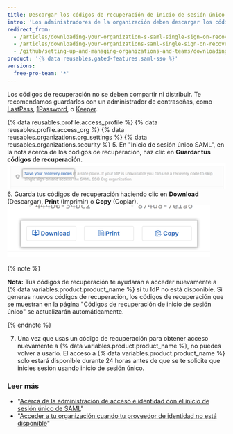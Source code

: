 ```yaml
---
title: Descargar los códigos de recuperación de inicio de sesión único SAML de tu organización
intro: 'Los administradores de la organización deben descargar los códigos de recuperación de inicio de sesión único SAML de la organización para asegurarse de poder acceder a {% data variables.product.product_name %} aun cuando el proveedor de identidad no se encuentre disponible para la organización.'
redirect_from:
  - /articles/downloading-your-organization-s-saml-single-sign-on-recovery-codes
  - /articles/downloading-your-organizations-saml-single-sign-on-recovery-codes
  - /github/setting-up-and-managing-organizations-and-teams/downloading-your-organizations-saml-single-sign-on-recovery-codes
product: '{% data reusables.gated-features.saml-sso %}'
versions:
  free-pro-team: '*'
---
```

Los códigos de recuperación no se deben compartir ni distribuir. Te recomendamos guardarlos con un administrador de contraseñas, como [LastPass](https://lastpass.com/), [1Password](https://1password.com/), o [Keeper](https://keepersecurity.com/).

{% data reusables.profile.access_profile %}
{% data reusables.profile.access_org %}
{% data reusables.organizations.org_settings %}
{% data reusables.organizations.security %}
5. En "Inicio de sesión único SAML", en la nota acerca de los códigos de recuperación, haz clic en **Guardar tus códigos de recuperación**. ![Enlace para ver y guardar tus códigos de recuperación](/assets/images/help/saml/saml_recovery_codes.png)
6. Guarda tus códigos de recuperación haciendo clic en **Download** (Descargar), **Print** (Imprimir) o **Copy** (Copiar). ![Botones para descargar, imprimir o copiar tus códigos de recuperación](/assets/images/help/saml/saml_recovery_code_options.png)

  {% note %}

  **Nota:** Tus códigos de recuperación te ayudarán a acceder nuevamente a {% data variables.product.product_name %} si tu IdP no está disponible. Si generas nuevos códigos de recuperación, los códigos de recuperación que se muestran en la página "Códigos de recuperación de inicio de sesión único" se actualizarán automáticamente.

  {% endnote %}

7. Una vez que usas un código de recuperación para obtener acceso nuevamente a {% data variables.product.product_name %}, no puedes volver a usarlo. El acceso a {% data variables.product.product_name %} solo estará disponible durante 24 horas antes de que se te solicite que inicies sesión usando inicio de sesión único.

### Leer más

- "[Acerca de la administración de acceso e identidad con el inicio de sesión único de SAML](/articles/about-identity-and-access-management-with-saml-single-sign-on)"
- "[Acceder a tu organización cuando tu proveedor de identidad no está disponible](/articles/accessing-your-organization-if-your-identity-provider-is-unavailable)"
